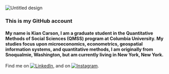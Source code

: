 
![Untitled design](https://user-images.githubusercontent.com/95309791/159109259-1f6d30fa-f7ad-4be4-8700-49d624372607.png)

### This is my GitHub account

#### My name is Kian Carson, I am a graduate student in the Quantitative Methods of Social Sciences (QMSS) program at Columbia University. My studies focus upon microeconomics, econometrics, geospatial information systems, and quantitative methods, I am originally from Snoqualmie, Washington, but am currently living in New York, New York.


Find me on [![LinkedIn][1.2]][1], and on [![Instagram][2.2]][2].

[1.2]: https://i.pinimg.com/474x/e6/bb/ab/e6bbab20d20c1717d107f2656b6ef46a.jpg (Instagram logo)
[2.2]: https://raw.githubusercontent.com/MartinHeinz/MartinHeinz/master/linkedin-3-16.png (LinkedIn logo)


[1]: https://www.linkedin.com/in/kian-carson-27baa61a4/
[2]: https://www.instagram.com/cascade_kian/
